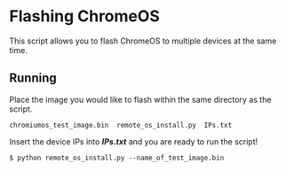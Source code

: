 # Flashing ChromeOS

This script allows you to flash ChromeOS to multiple devices at the same time.

## Running

Place the image you would like to flash within the same directory as the script.

```
chromiumos_test_image.bin  remote_os_install.py  IPs.txt
```

Insert the device IPs into *__IPs.txt__* and you are ready to run the script!

```
$ python remote_os_install.py --name_of_test_image.bin
```


